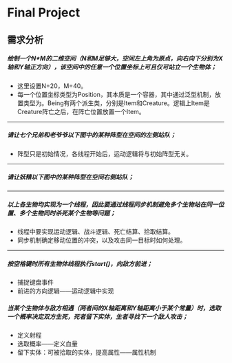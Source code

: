 # Final Project

## 需求分析

##### 绘制一个N*M的二维空间（N和M足够大，空间左上角为原点，向右向下分别为X轴和Y轴正方向），该空间中的任意一个位置坐标上可且仅可站立一个生物体；

- 这里设置N=20，M=40。
- 每一个位置坐标类型为Position，其本质是一个容器，其中通过泛型机制，放置类型为<T extends Being>。Being有两个派生类，分别是Item和Creature。逻辑上Item是Creature阵亡之后，在阵亡位置放置一个Item。

---

##### 请让七个兄弟和老爷爷以下图中的某种阵型在空间的左侧站队；

- 阵型只是初始情况，各线程开始后，运动逻辑将与初始阵型无关。

---

##### 请让妖精以下图中的某种阵型在空间右侧站队；

***

##### 以上各生物均实现为一个线程，因此要通过线程同步机制避免多个生物站在同一位置、多个生物同时杀死某个生物等问题；

- 线程中要实现运动逻辑、战斗逻辑、死亡结算、拾取结算。
- 同步机制确定移动位置的冲突，以及攻击同一目标时如何处理。

---

##### 按空格键时所有生物体线程执行start()，向敌方前进；

- 捕捉键盘事件
- 前进的方向逻辑——运动逻辑中实现

##### 当某个生物体与敌方相遇（两者间的X轴距离和Y轴距离小于某个常量）时，选取一个概率决定双方生死，死者留下实体，生者寻找下一个敌人攻击；

- 定义射程
- 选取概率——定义血量
- 留下实体：可被拾取的实体，提高属性——属性机制